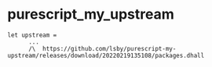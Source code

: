 # purescript_my_upstream

```
let upstream =
      ...
      /\  https://github.com/lsby/purescript-my-upstream/releases/download/20220219135108/packages.dhall
